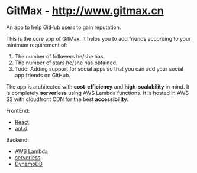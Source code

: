 # GitMax - http://www.gitmax.cn
An app to help GitHub users to gain reputation. 

This is the core app of GitMax. It helps you to add friends according to your minimum requirement of:

1. The number of followers he/she has.
2. The number of stars he/she has obtained.
3. Todo: Adding support for social apps so that you can add your social app friends on GitHub.

The app is architected with **cost-efficiency** and **high-scalability** in mind. 
It is completely **serverless** using AWS Lambda functions. 
It is hosted in AWS S3 with cloudfront CDN for the best **accessibility**. 

FrontEnd: 
* [React](https://facebook.github.io/react/)
* [ant.d](https://ant.design/) 

Backend:
* [AWS Lambda](https://aws.amazon.com/lambda/) 
* [serverless](https://serverless.com/)
* [DynamoDB](https://aws.amazon.com/dynamodb/?nc2=h_m1)

